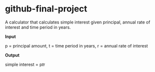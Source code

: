 # github-final-project
A calculator that calculates simple interest given principal, annual rate of interest and time period in years.

**Input**

p = principal amount,
t = time period in years,
r = annual rate of interest
   
**Output**

simple interest = p*t*r
